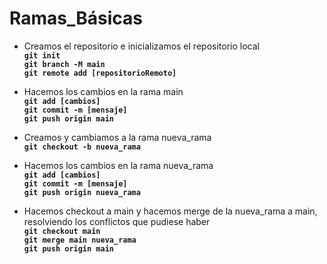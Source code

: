 <h1>Ramas_Básicas</h1>

* Creamos el repositorio e inicializamos el repositorio local \
<code><b>git init</b></code> \
<code><b>git branch -M main</b></code> \
<code><b>git remote add [repositorioRemoto]</b></code>


* Hacemos los cambios en la rama main \
<code><b>git add [cambios]</b></code> \
<code><b>git commit -m [mensaje]</b></code> \
<code><b>git push origin main</b></code>


* Creamos y cambiamos a la rama nueva_rama \
<code><b>git checkout -b nueva_rama</b></code>


* Hacemos los cambios en la rama nueva_rama \
<code><b>git add [cambios]</b></code> \
<code><b>git commit -m [mensaje]</b></code> \
<code><b>git push origin nueva_rama</b></code>


* Hacemos checkout a main y hacemos merge de la nueva_rama a main, resolviendo los conflictos que pudiese haber \
<code><b>git checkout main</b></code> \
<code><b>git merge main nueva_rama</b></code> \
<code><b>git push origin main</b></code>